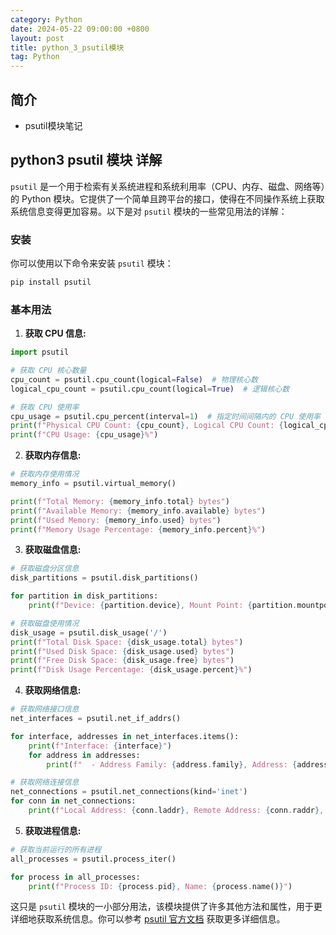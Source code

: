 ```yaml
---
category: Python
date: 2024-05-22 09:00:00 +0800
layout: post
title: python_3_psutil模块
tag: Python
---
```

## 简介

+ psutil模块笔记

## python3 psutil 模块 详解

`psutil` 是一个用于检索有关系统进程和系统利用率（CPU、内存、磁盘、网络等）的 Python 模块。它提供了一个简单且跨平台的接口，使得在不同操作系统上获取系统信息变得更加容易。以下是对 `psutil` 模块的一些常见用法的详解：

### 安装

你可以使用以下命令来安装 `psutil` 模块：

```bash
pip install psutil
```

### 基本用法

1. **获取 CPU 信息:**

```python
import psutil

# 获取 CPU 核心数量
cpu_count = psutil.cpu_count(logical=False)  # 物理核心数
logical_cpu_count = psutil.cpu_count(logical=True)  # 逻辑核心数

# 获取 CPU 使用率
cpu_usage = psutil.cpu_percent(interval=1)  # 指定时间间隔内的 CPU 使用率
print(f"Physical CPU Count: {cpu_count}, Logical CPU Count: {logical_cpu_count}")
print(f"CPU Usage: {cpu_usage}%")
```

2. **获取内存信息:**

```python
# 获取内存使用情况
memory_info = psutil.virtual_memory()

print(f"Total Memory: {memory_info.total} bytes")
print(f"Available Memory: {memory_info.available} bytes")
print(f"Used Memory: {memory_info.used} bytes")
print(f"Memory Usage Percentage: {memory_info.percent}%")
```

3. **获取磁盘信息:**

```python
# 获取磁盘分区信息
disk_partitions = psutil.disk_partitions()

for partition in disk_partitions:
    print(f"Device: {partition.device}, Mount Point: {partition.mountpoint}")

# 获取磁盘使用情况
disk_usage = psutil.disk_usage('/')
print(f"Total Disk Space: {disk_usage.total} bytes")
print(f"Used Disk Space: {disk_usage.used} bytes")
print(f"Free Disk Space: {disk_usage.free} bytes")
print(f"Disk Usage Percentage: {disk_usage.percent}%")
```

4. **获取网络信息:**

```python
# 获取网络接口信息
net_interfaces = psutil.net_if_addrs()

for interface, addresses in net_interfaces.items():
    print(f"Interface: {interface}")
    for address in addresses:
        print(f"  - Address Family: {address.family}, Address: {address.address}")

# 获取网络连接信息
net_connections = psutil.net_connections(kind='inet')
for conn in net_connections:
    print(f"Local Address: {conn.laddr}, Remote Address: {conn.raddr}, Status: {conn.status}")
```

5. **获取进程信息:**

```python
# 获取当前运行的所有进程
all_processes = psutil.process_iter()

for process in all_processes:
    print(f"Process ID: {process.pid}, Name: {process.name()}")
```

这只是 `psutil` 模块的一小部分用法，该模块提供了许多其他方法和属性，用于更详细地获取系统信息。你可以参考 [psutil 官方文档](https://psutil.readthedocs.io/) 获取更多详细信息。
